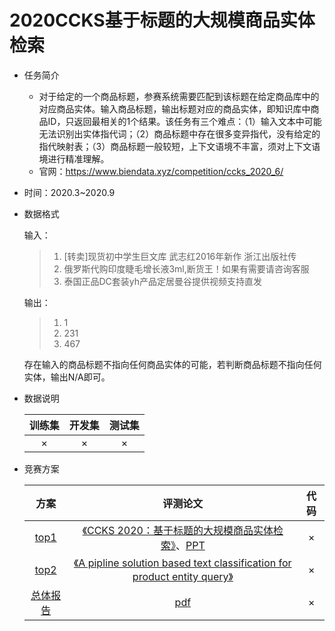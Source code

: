 # 2020CCKS基于标题的大规模商品实体检索

* 任务简介

  * 对于给定的一个商品标题，参赛系统需要匹配到该标题在给定商品库中的对应商品实体。输入商品标题，输出标题对应的商品实体，即知识库中商品ID，只返回最相关的1个结果。该任务有三个难点：（1）输入文本中可能无法识别出实体指代词；（2）商品标题中存在很多变异指代，没有给定的指代映射表；（3）商品标题一般较短，上下文语境不丰富，须对上下文语境进行精准理解。
  * 官网：https://www.biendata.xyz/competition/ccks_2020_6/

* 时间：2020.3~2020.9

* 数据格式

  输入：

  > 1. [转卖]现货初中学生巨文库 武志红2016年新作 浙江出版社传
  > 2. 俄罗斯代购印度睫毛增长液3ml,断货王！如果有需要请咨询客服
  > 3. 泰国正品DC套装yh产品定居曼谷提供视频支持直发

  输出：

  > 1.  1
  > 2.  231
  > 3.  467

  存在输入的商品标题不指向任何商品实体的可能，若判断商品标题不指向任何实体，输出N/A即可。

* 数据说明

  | 训练集 | 开发集 | 测试集 |
  | :----: | :----: | :----: |
  |   ×    |   ×    |   ×    |

* 竞赛方案

  |                             方案                             |                           评测论文                           | 代码 |
  | :----------------------------------------------------------: | :----------------------------------------------------------: | :--: |
  |   [top1](https://www.bilibili.com/video/BV1jK4y177Ya?p=31)   | [《CCKS 2020：基于标题的大规模商品实体检索》](https://bj.bcebos.com/v1/conference/ccks2020/eval_paper/ccks2020_eval_paper_7_1.pdf)、[PPT](https://hub-cache.baai.ac.cn/hub-pdf/20201123/CCKS2020-PPT/%E8%AF%84%E6%B5%8B/%E4%BB%BB%E5%8A%A17%20BERT%E5%9C%A8%E5%95%86%E5%93%81%E5%AE%9E%E4%BD%93%E6%A3%80%E7%B4%A2%E4%B8%AD%E7%9A%84%E5%BA%94%E7%94%A8.pdf) |  ×   |
  |        [top2](https://zhuanlan.zhihu.com/p/265920379)        | [《A pipline solution based text classification for product entity query》](https://bj.bcebos.com/v1/conference/ccks2020/eval_paper/ccks2020_eval_paper_7_2.pdf) |  ×   |
  | [总体报告](https://www.bilibili.com/video/BV1jK4y177Ya?p=30) | [pdf](https://hub-cache.baai.ac.cn/hub-pdf/20201123/CCKS2020-PPT/%E8%AF%84%E6%B5%8B/%E4%BB%BB%E5%8A%A17%20%E5%9F%BA%E4%BA%8E%E6%A0%87%E9%A2%98%E7%9A%84%E5%A4%A7%E8%A7%84%E6%A8%A1%E5%95%86%E5%93%81%E5%AE%9E%E4%BD%93%E6%A3%80%E7%B4%A2%20%E8%AF%84%E6%B5%8B%E6%80%BB%E4%BD%93%E6%8A%A5%E5%91%8A%20%E9%98%BF%E9%87%8C%E5%B7%B4%E5%B7%B4.pdf) |  ×   |

  

